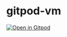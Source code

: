 # gitpod-vm



[![Open in Gitpod](https://gitpod.io/button/open-in-gitpod.svg)](https://gitpod.io/#https://github.com/v1xingyue/gitpod-solana/tree/main)
